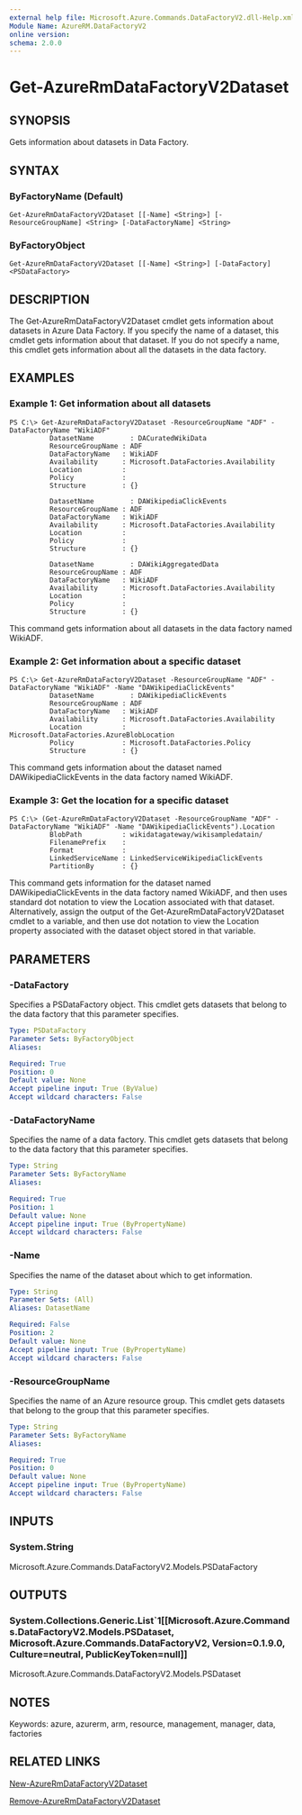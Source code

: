```yaml
---
external help file: Microsoft.Azure.Commands.DataFactoryV2.dll-Help.xml
Module Name: AzureRM.DataFactoryV2
online version: 
schema: 2.0.0
---
```


# Get-AzureRmDataFactoryV2Dataset

## SYNOPSIS
Gets information about datasets in Data Factory.

## SYNTAX

### ByFactoryName (Default)
```
Get-AzureRmDataFactoryV2Dataset [[-Name] <String>] [-ResourceGroupName] <String> [-DataFactoryName] <String>
```

### ByFactoryObject
```
Get-AzureRmDataFactoryV2Dataset [[-Name] <String>] [-DataFactory] <PSDataFactory>
```

## DESCRIPTION
The Get-AzureRmDataFactoryV2Dataset cmdlet gets information about datasets in Azure Data Factory.
If you specify the name of a dataset, this cmdlet gets information about that dataset.
If you do not specify a name, this cmdlet gets information about all the datasets in the data factory.

## EXAMPLES

### Example 1: Get information about all datasets
```
PS C:\> Get-AzureRmDataFactoryV2Dataset -ResourceGroupName "ADF" -DataFactoryName "WikiADF"
          DatasetName         : DACuratedWikiData
          ResourceGroupName : ADF
          DataFactoryName   : WikiADF
          Availability      : Microsoft.DataFactories.Availability
          Location          :
          Policy            :
          Structure         : {}

          DatasetName         : DAWikipediaClickEvents
          ResourceGroupName : ADF
          DataFactoryName   : WikiADF
          Availability      : Microsoft.DataFactories.Availability
          Location          :
          Policy            :
          Structure         : {}

          DatasetName         : DAWikiAggregatedData
          ResourceGroupName : ADF
          DataFactoryName   : WikiADF
          Availability      : Microsoft.DataFactories.Availability
          Location          :
          Policy            :
          Structure         : {}
```

This command gets information about all datasets in the data factory named WikiADF.

### Example 2: Get information about a specific dataset
```
PS C:\> Get-AzureRmDataFactoryV2Dataset -ResourceGroupName "ADF" -DataFactoryName "WikiADF" -Name "DAWikipediaClickEvents"
          DatasetName         : DAWikipediaClickEvents
          ResourceGroupName : ADF
          DataFactoryName   : WikiADF
          Availability      : Microsoft.DataFactories.Availability
          Location          : Microsoft.DataFactories.AzureBlobLocation
          Policy            : Microsoft.DataFactories.Policy
          Structure         : {}
```

This command gets information about the dataset named DAWikipediaClickEvents in the data factory named WikiADF.

### Example 3: Get the location for a specific dataset
```
PS C:\> (Get-AzureRmDataFactoryV2Dataset -ResourceGroupName "ADF" -DataFactoryName "WikiADF" -Name "DAWikipediaClickEvents").Location
          BlobPath          : wikidatagateway/wikisampledatain/
          FilenamePrefix    :
          Format            :
          LinkedServiceName : LinkedServiceWikipediaClickEvents
          PartitionBy       : {}
```

This command gets information for the dataset named DAWikipediaClickEvents in the data factory named WikiADF, and then uses standard dot notation to view the Location associated with that dataset.
Alternatively, assign the output of the Get-AzureRmDataFactoryV2Dataset cmdlet to a variable, and then use dot notation to view the Location property associated with the dataset object stored in that variable.

## PARAMETERS

### -DataFactory
Specifies a PSDataFactory object.
This cmdlet gets datasets that belong to the data factory that this parameter specifies.


```yaml
Type: PSDataFactory
Parameter Sets: ByFactoryObject
Aliases: 

Required: True
Position: 0
Default value: None
Accept pipeline input: True (ByValue)
Accept wildcard characters: False
```

### -DataFactoryName
Specifies the name of a data factory.
This cmdlet gets datasets that belong to the data factory that this parameter specifies.

```yaml
Type: String
Parameter Sets: ByFactoryName
Aliases: 

Required: True
Position: 1
Default value: None
Accept pipeline input: True (ByPropertyName)
Accept wildcard characters: False
```

### -Name
Specifies the name of the dataset about which to get information.

```yaml
Type: String
Parameter Sets: (All)
Aliases: DatasetName

Required: False
Position: 2
Default value: None
Accept pipeline input: True (ByPropertyName)
Accept wildcard characters: False
```

### -ResourceGroupName
Specifies the name of an Azure resource group.
This cmdlet gets datasets that belong to the group that this parameter specifies.

```yaml
Type: String
Parameter Sets: ByFactoryName
Aliases: 

Required: True
Position: 0
Default value: None
Accept pipeline input: True (ByPropertyName)
Accept wildcard characters: False
```

## INPUTS

### System.String
Microsoft.Azure.Commands.DataFactoryV2.Models.PSDataFactory


## OUTPUTS

### System.Collections.Generic.List`1[[Microsoft.Azure.Commands.DataFactoryV2.Models.PSDataset, Microsoft.Azure.Commands.DataFactoryV2, Version=0.1.9.0, Culture=neutral, PublicKeyToken=null]]
Microsoft.Azure.Commands.DataFactoryV2.Models.PSDataset


## NOTES
Keywords: azure, azurerm, arm, resource, management, manager, data, factories

## RELATED LINKS
[New-AzureRmDataFactoryV2Dataset]()

[Remove-AzureRmDataFactoryV2Dataset]()
